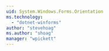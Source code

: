 ```yaml
---
uid: System.Windows.Forms.Orientation
ms.technology: 
  - "dotnet-winforms"
author: "stevehoag"
ms.author: "shoag"
manager: "wpickett"
---
```

